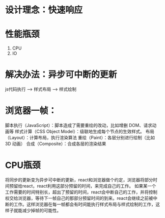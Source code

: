 # 设计理念：快速响应

# 性能瓶颈
1. CPU
2. IO

# 解决办法：异步可中断的更新

js代码执行 --> 样式布局 --> 样式绘制

# 浏览器一帧：
脚本执行（JavaScript）：脚本造成了需要重绘的改动，比如增删 DOM、请求动画等
样式计算（CSS Object Model）：级联地生成每个节点的生效样式。
布局（Layout）：计算布局，执行渲染算法
重绘（Paint）：各层分别进行绘制（比如 3D 动画）
合成（Composite）：合成各层的渲染结果


# CPU瓶颈
将同步的更新变为异步可中断的更新，react和浏览器做个约定，浏览器将部分时间预留给react，react利用这部分预留的时间，来完成自己的工作。
如果某一个工作需要的时间特别长，超出了预留的时间，react会中断自己的工作，并将控制权交给浏览器，等待下一帧自己的那部分预留时间的到来。react会继续之前被中断的工作。这样浏览器在每一帧都会有时间能执行样式布局与样式绘制的工作，这样子就能减少掉帧的可能性。

